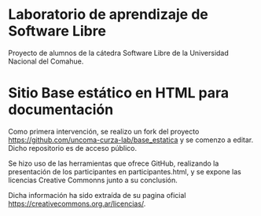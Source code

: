# Laboratorio de aprendizaje de Software Libre
Proyecto de alumnos de la cátedra Software Libre de la Universidad Nacional del Comahue.

# Sitio Base estático en HTML para documentación
Como primera intervención, se realizo un fork del proyecto https://github.com/uncoma-curza-lab/base_estatica y se comenzo a editar.
Dicho repositorio es de acceso público.

Se hizo uso de las herramientas que ofrece GitHub, realizando la presentación de los participantes en participantes.html, y se expone las licencias Creative Commonns junto a su conclusión.

Dicha información ha sido extraída de su pagina oficial https://creativecommons.org.ar/licencias/.

